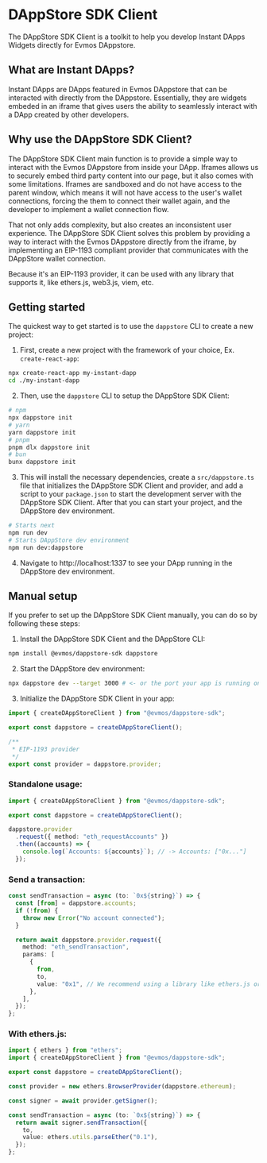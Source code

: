 # DAppStore SDK Client

The DAppStore SDK Client is a toolkit to help you develop Instant DApps Widgets directly for Evmos DAppstore.

## What are Instant DApps?

Instant DApps are DApps featured in Evmos DAppstore that can be interacted with directly from the DAppstore. Essentially, they are widgets embeded in an iframe that gives users the ability to seamlessly interact with a DApp created by other developers.

## Why use the DAppStore SDK Client?

The DAppStore SDK Client main function is to provide a simple way to interact with the Evmos DAppstore from inside your DApp. Iframes allows us to securely embed third party content into our page, but it also comes with some limitations. Iframes are sandboxed and do not have access to the parent window, which means it will not have access to the user's wallet connections, forcing the them to connect their wallet again, and the developer to implement a wallet connection flow.

That not only adds complexity, but also creates an inconsistent user experience. The DAppStore SDK Client solves this problem by providing a way to interact with the Evmos DAppstore directly from the iframe, by implementing an EIP-1193 compliant provider that communicates with the DAppStore wallet connection.

Because it's an EIP-1193 provider, it can be used with any library that supports it, like ethers.js, web3.js, viem, etc.

## Getting started

The quickest way to get started is to use the `dappstore` CLI to create a new project:

1. First, create a new project with the framework of your choice, Ex. `create-react-app`:

```sh
npx create-react-app my-instant-dapp
cd ./my-instant-dapp
```

2. Then, use the `dappstore` CLI to setup the DAppStore SDK Client:

```sh
# npm
npx dappstore init
# yarn
yarn dappstore init
# pnpm
pnpm dlx dappstore init
# bun
bunx dappstore init
```

3. This will install the necessary dependencies, create a `src/dappstore.ts` file that initializes the DAppStore SDK Client and provider, and add a script to your `package.json` to start the development server with the DAppStore SDK Client. After that you can start your project, and the DAppStore dev environment.

```sh
# Starts next
npm run dev
# Starts DAppStore dev environment
npm run dev:dappstore
```

4. Navigate to http://localhost:1337 to see your DApp running in the DAppStore dev environment.

## Manual setup

If you prefer to set up the DAppStore SDK Client manually, you can do so by following these steps:

1. Install the DAppStore SDK Client and the DAppStore CLI:

```sh
npm install @evmos/dappstore-sdk dappstore
```

2. Start the DAppStore dev environment:

```sh
npx dappstore dev --target 3000 # <- or the port your app is running on
```

3. Initialize the DAppStore SDK Client in your app:

```ts
import { createDAppStoreClient } from "@evmos/dappstore-sdk";

export const dappstore = createDAppStoreClient();

/**
 * EIP-1193 provider
 */
export const provider = dappstore.provider;
```

### Standalone usage:

```ts
import { createDAppStoreClient } from "@evmos/dappstore-sdk";

export const dappstore = createDAppStoreClient();

dappstore.provider
  .request({ method: "eth_requestAccounts" })
  .then((accounts) => {
    console.log(`Accounts: ${accounts}`); // -> Accounts: ["0x..."]
  });
```

### Send a transaction:

```ts
const sendTransaction = async (to: `0x${string}`) => {
  const [from] = dappstore.accounts;
  if (!from) {
    throw new Error("No account connected");
  }

  return await dappstore.provider.request({
    method: "eth_sendTransaction",
    params: [
      {
        from,
        to,
        value: "0x1", // We recommend using a library like ethers.js or viem to handle amounts
      },
    ],
  });
};
```

### With ethers.js:

```ts
import { ethers } from "ethers";
import { createDAppStoreClient } from "@evmos/dappstore-sdk";

export const dappstore = createDAppStoreClient();

const provider = new ethers.BrowserProvider(dappstore.ethereum);

const signer = await provider.getSigner();

const sendTransaction = async (to: `0x${string}`) => {
  return await signer.sendTransaction({
    to,
    value: ethers.utils.parseEther("0.1"),
  });
};
```
